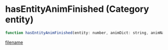 # hasEntityAnimFinished (Category entity)

```js
function hasEntityAnimFinished(entity: number, animDict: string, animName: string, p3: int): boolean
```

[filename](hasEntityAnimFinished_m.md ':include')